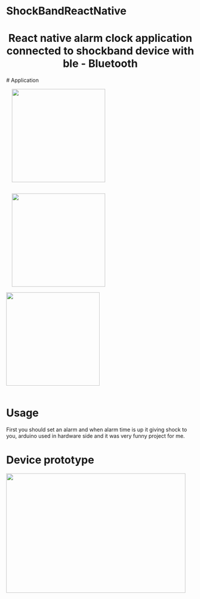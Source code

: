# ShockBandReactNative

<h1 align="center">
React native alarm clock application connected to shockband device with ble - Bluetooth </h1>
# Application
<div>
<img width = 250px style="margin: 15px" src="https://i.hizliresim.com/RPVG21.jpg">
<img width = 250px style="margin: 15px" src="https://i.hizliresim.com/aGDgmz.jpg">
<img width = 250px src="https://i.hizliresim.com/N14GmO.jpg">
</div>
</br>

# Usage
First you should set an alarm and when alarm time is up it giving shock to you, arduino used in hardware side and it was very funny project for me.

# Device prototype
<img width = 480px height = 320px src="https://i.hizliresim.com/pWo2l0.jpg">
 
</br>
